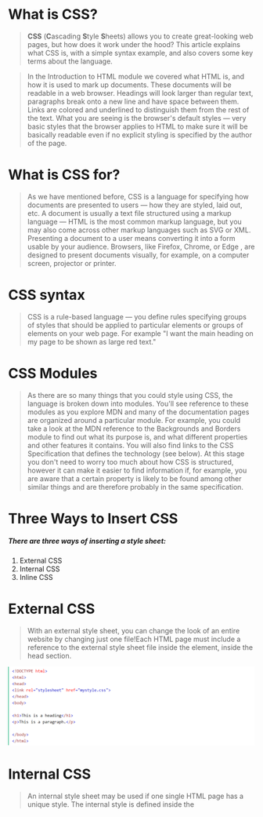 # What is CSS?
> **CSS** (**C**ascading **S**tyle **S**heets) allows you to create great-looking web pages, but how does it work under the hood? This article explains what CSS is, with a simple syntax example, and also covers some key terms about the language.

> In the Introduction to HTML module we covered what HTML is, and how it is used to mark up documents. These documents will be readable in a web browser. Headings will look larger than regular text, paragraphs break onto a new line and have space between them. Links are colored and underlined to distinguish them from the rest of the text. What you are seeing is the browser's default styles — very basic styles that the browser applies to HTML to make sure it will be basically readable even if no explicit styling is specified by the author of the page.

# What is CSS for?

> As we have mentioned before, CSS is a language for specifying how documents are presented to users — how they are styled, laid out, etc.
A document is usually a text file structured using a markup language — HTML is the most common markup language, but you may also come across other markup languages such as SVG or XML.
Presenting a document to a user means converting it into a form usable by your audience. Browsers, like Firefox, Chrome, or Edge , are designed to present documents visually, for example, on a computer screen, projector or printer.


# CSS syntax
> CSS is a rule-based language — you define rules specifying groups of styles that should be applied to particular elements or groups of elements on your web page. For example "I want the main heading on my page to be shown as large red text."

# CSS Modules
> As there are so many things that you could style using CSS, the language is broken down into modules. You'll see reference to these modules as you explore MDN and many of the documentation pages are organized around a particular module. For example, you could take a look at the MDN reference to the Backgrounds and Borders module to find out what its purpose is, and what different properties and other features it contains. You will also find links to the CSS Specification that defines the technology (see below). At this stage you don't need to worry too much about how CSS is structured, however it can make it easier to find information if, for example, you are aware that a certain property is likely to be found among other similar things and are therefore probably in the same specification.


# Three Ways to Insert CSS
##### There are three ways of inserting a style sheet:
1. External CSS
2. Internal CSS
3. Inline CSS


# External CSS
> With an external style sheet, you can change the look of an entire website by changing just one file!Each HTML page must include a reference to the external style sheet file inside the <link> element, inside the head section.

![External](imgread06/ex.PNG)

# Internal CSS
> An internal style sheet may be used if one single HTML page has a unique style. The internal style is defined inside the <style> element, inside the head section.

![Internal](imgread06/in.PNG)

# Inline CSS 
> An inline style may be used to apply a unique style for a single element.To use inline styles, add the style attribute to the relevant element. The style attribute can contain any CSS property.

![Inline](imgread06/inline.PNG)


# CSS color Property
![Color](imgread06/color.PNG)
![Color](imgread06/color2.PNG)

# CSS reference
> Use this CSS reference to browse an alphabetical index of all of the standard CSS properties, pseudo-classes, pseudo-elements, data types, functional notations and at-rules. You can also browse key CSS concepts and a list of selectors organized by type. Also included is a brief DOM-CSS / CSSOM reference.



# CSS Tools: Reset CSS
> The goal of a reset stylesheet is to reduce browser inconsistencies in things like default line heights, margins and font sizes of headings, and so on. The general reasoning behind this was discussed in a May 2007 post, if you're interested. Reset styles quite often appear in CSS frameworks, and the original "meyerweb reset" found its way into Blueprint, among others.
The reset styles given here are intentionally very generic. There isn't any default color or background set for the body element, for example. I don't particularly recommend that you just use this in its unaltered state in your own projects. It should be tweaked, edited, extended, and otherwise tuned to match your specific reset baseline. Fill in your preferred colors for the page, links, and so on.
In other words, this is a starting point, not a self-contained black box of no-touchiness.
If you want to use my reset styles, then feel free! It's all explicitly in the public domain (I have to formally say that or else people ask me about licensing). You can grab a copy of the file to use and tweak as fits you best. If you're more of the copy-and-paste type, or just want an in-page preview of what you'll be getting, here it is.

![Tools](imgread06/g.PNG)